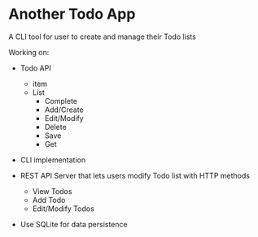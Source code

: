 # Another Todo App

A CLI tool for user to create and manage their Todo lists

Working on:

- Todo API
  - item
  - List
    - Complete
    - Add/Create
    - Edit/Modify
    - Delete
    - Save
    - Get
- CLI implementation

- REST API Server that lets users modify Todo list with HTTP methods
  - View Todos
  - Add Todo
  - Edit/Modify Todos

- Use SQLite for data persistence
